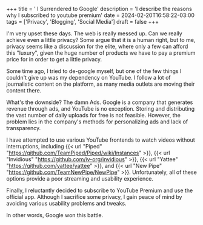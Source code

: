 +++
title = ' I Surrendered to Google'
description = 'I describe the reasons why I subscribed to youtube premium'
date = 2024-02-20T16:58:22-03:00
tags = ['Privacy', 'Blogging', 'Social Media']
draft = false
+++

I'm very upset these days. The web is really messed up. Can we really achieve even a little privacy? Some argue that it is a human right, but to me, privacy seems like a discussion for the elite, where only a few can afford this "luxury", given the huge number of products we have to pay a premium price for in order to get a little privacy.

Some time ago, I tried to de-google myself, but one of the few things I couldn't give up was my dependency on YouTube. I follow a lot of journalistic content on the platform, as many media outlets are moving their content there.

What's the downside? The damn Ads. Google is a company that generates revenue through ads, and YouTube is no exception. Storing and distributing the vast number of daily uploads for free is not feasible. However, the problem lies in the company's methods for personalizing ads and lack of transparency.

I have attempted to use various YouTube frontends to watch videos without interruptions, including {{< url "Piped" "https://github.com/TeamPiped/Piped/wiki/Instances" >}}, {{< url "Invidious" "https://github.com/iv-org/invidious" >}}, {{< url "Yattee" "https://github.com/yattee/yattee" >}}, and {{< url "New Pipe" "https://github.com/TeamNewPipe/NewPipe" >}}. Unfortunately, all of these options provide a poor streaming and usability experience.

Finally, I reluctantly decided to subscribe to YouTube Premium and use the official app. Although I sacrifice some privacy, I gain peace of mind by avoiding various usability problems and tweaks.

In other words, Google won this battle.